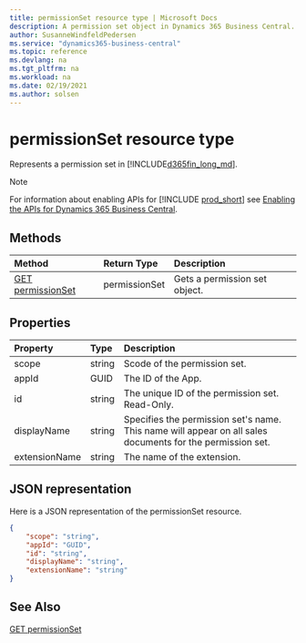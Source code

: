 ```yaml
---
title: permissionSet resource type | Microsoft Docs
description: A permission set object in Dynamics 365 Business Central.
author: SusanneWindfeldPedersen
ms.service: "dynamics365-business-central"
ms.topic: reference
ms.devlang: na
ms.tgt_pltfrm: na
ms.workload: na
ms.date: 02/19/2021
ms.author: solsen
---
```


# permissionSet resource type

<!-- START>DO_NOT_EDIT -->
<!-- IMPORTANT:Do not edit any of the content between here and the END>DO_NOT_EDIT. -->
Represents a permission set in [!INCLUDE[d365fin_long_md](../../includes/d365fin_long_md.md)].

> [!NOTE]
> For information about enabling APIs for [!INCLUDE [prod_short](../../includes/prod_short.md)] see [Enabling the APIs for Dynamics 365 Business Central](/dynamics365/dynamics-nav/api-reference/v2.0/enabling-apis-for-dynamics-nav).


## Methods

| Method | Return Type|Description |
|:--------------------|:-----------|:-------------------------|
|[GET permissionSet](../api/dynamics_permissionset_get.md)|permissionSet|Gets a permission set object.|



## Properties

| Property           | Type   |Description     |
|:-------------------|:-------|:---------------|
|scope|string|Scode of the permission set.|
|appId|GUID|The ID of the App.|
|id|string|The unique ID of the permission set. Read-Only.|
|displayName|string|Specifies the permission set's name. This name will appear on all sales documents for the permission set.|
|extensionName|string|The name of the extension.|

## JSON representation

Here is a JSON representation of the permissionSet resource.


```json
{
    "scope": "string",
    "appId": "GUID",
    "id": "string",
    "displayName": "string",
    "extensionName": "string"
}
```
<!-- IMPORTANT: END>DO_NOT_EDIT -->

## See Also
[GET permissionSet](../api/dynamics_permissionset_get.md)  
